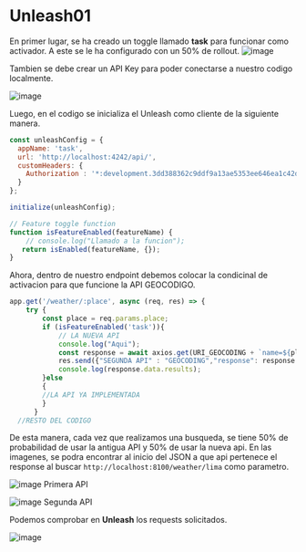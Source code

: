 # Unleash01
En primer lugar, se ha creado un toggle llamado **task** para funcionar como activador. A este se le ha configurado con un 50% de rollout.
![image](https://github.com/DarKNeSsJuaN25/Unleash01/assets/68095284/0cf578fb-e039-4845-83b3-edfb89a6324b)

Tambien se debe crear un API Key para poder conectarse a nuestro codigo localmente.

![image](https://github.com/DarKNeSsJuaN25/Unleash01/assets/68095284/193db15e-1b4d-402f-b3fa-d4b422c9b7e9)

Luego, en el codigo se inicializa el Unleash como cliente de la siguiente manera.
````javascript
const unleashConfig = {
  appName: 'task',
  url: 'http://localhost:4242/api/',
  customHeaders: {
    Authorization : '*:development.3dd388362c9ddf9a13ae5353ee646ea1c42da802317b33fa2b8409c5'
  }
};

initialize(unleashConfig);

// Feature toggle function
function isFeatureEnabled(featureName) {
    // console.log("Llamado a la funcion");
   return isEnabled(featureName, {});
}
````
Ahora, dentro de nuestro endpoint debemos colocar la condicinal de activacion para que funcione la API GEOCODIGO.
````javascript
app.get('/weather/:place', async (req, res) => {
    try {
        const place = req.params.place;
        if (isFeatureEnabled('task')){
            // LA NUEVA API
            console.log("Aqui");
            const response = await axios.get(URI_GEOCODING + `name=${place}`);
            res.send({"SEGUNDA API" : "GEOCODING","response": response.data});
            console.log(response.data.results);
        }else
        {
        //LA API YA IMPLEMENTADA
        }
      }
  //RESTO DEL CODIGO
````
De esta manera, cada vez que realizamos una busqueda, se tiene 50% de probabilidad de usar la antigua API y 50% de usar la nueva api. En las imagenes, se podra encontrar al inicio del JSON a que api pertenece el response al buscar `http://localhost:8100/weather/lima` como parametro.

![image](https://github.com/DarKNeSsJuaN25/Unleash01/assets/68095284/94b55633-de69-4faf-950c-259a472ba641)
Primera API

![image](https://github.com/DarKNeSsJuaN25/Unleash01/assets/68095284/e4141059-d3dd-4899-bebb-69b3016177e2)
Segunda API

Podemos comprobar en **Unleash** los requests solicitados.

![image](https://github.com/DarKNeSsJuaN25/Unleash01/assets/68095284/e93839d1-8af5-44bb-8d3b-cb97746bb4ce)

